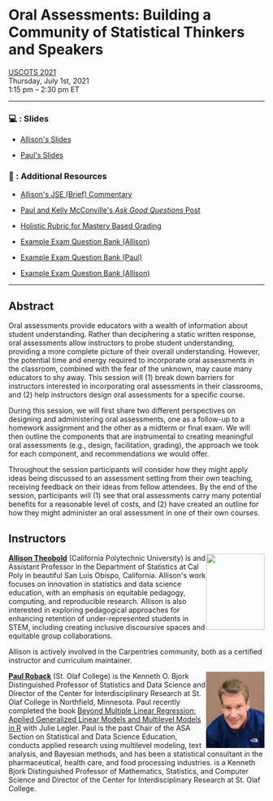 # Oral Assessments: Building a Community of Statistical Thinkers and Speakers

[USCOTS 2021](https://www.causeweb.org/cause/uscots/uscots21/4f-oral-assessments-building-community-statistical-thinkers-and-speakers)  
Thursday, July 1st, 2021  
1:15 pm – 2:30 pm ET 

---

### 💻 : Slides

- [Allison's Slides](https://atheobold.github.io/oral-exams-uscots/slides/oral_exams.html)

- [Paul's Slides]()

### 📖 : Additional Resources

- [Allison's JSE (Brief) Commentary](https://www.tandfonline.com/doi/full/10.1080/26939169.2021.1914527)

- [Paul and Kelly McConville's *Ask Good Questions* Post](https://askgoodquestions.blog/2021/02/08/84-giving-oral-exams/)

- [Holistic Rubric for Mastery Based Grading](https://atheobold.github.io/oral-exams-uscots/resources/rubric.pdf)

- [Example Exam Question Bank (Allison)]()

- [Example Exam Question Bank (Paul)]()

- [Example Exam Question Bank (Allison)]()


---

## Abstract

Oral assessments provide educators with a wealth of information about student understanding. Rather than deciphering a static written response, oral assessments allow instructors to probe student understanding, providing a more complete picture of their overall understanding. However, the potential time and energy required to incorporate oral assessments in the classroom, combined with the fear of the unknown, may cause many educators to shy away. This session will (1) break down barriers for instructors interested in incorporating oral assessments in their classrooms, and (2) help instructors design oral assessments for a specific course.

During this session, we will first share two different perspectives on designing and administering oral assessments, one as a follow-up to a homework assignment and the other as a midterm or final exam. We will then outline the components that are instrumental to creating meaningful oral assessments (e.g., design, facilitation, grading), the approach we took for each component, and recommendations we would offer.

Throughout the session participants will consider how they might apply ideas being discussed to an assessment setting from their own teaching, receiving feedback on their ideas from fellow attendees. By the end of the session, participants will (1) see that oral assessments carry many potential benefits for a reasonable level of costs, and (2) have created an outline for how they might administer an oral assessment in one of their own courses.

## Instructors

<img src="images/allison.jpg" align = "right" width = "115px" height = "150px">

[**Allison Theobold**](https://statistics.calpoly.edu/allison-theobold) (California Polytechnic University) is and Assistant Professor in the Department of Statistics at Cal Poly in beautiful San Luis Obispo, California. Allison's work focuses on innovation in statistics and data science education, with an emphasis on equitable pedagogy, computing, and reproducible research. Allison is also interested in exploring pedagogical approaches for enhancing retention of under-represented students in STEM, including creating inclusive discoursive spaces and equitable group collaborations. 

Allison is actively involved in the Carpentries community, both as a certified instructor and curriculum maintainer. 

<img src="images/paul.jpg" align = "right" width = "115px" height = "150px">

[**Paul Roback**]() (St. Olaf College) is the Kenneth O. Bjork Distinguished Professor of Statistics and Data Science and Director of the Center for Interdisciplinary Research at St. Olaf College in Northfield, Minnesota.  Paul recently completed the book [Beyond Multiple Linear Regression: Applied Generalized Linear Models and Multilevel Models in R](https://bookdown.org/roback/bookdown-BeyondMLR/) with Julie Legler.  Paul is the past Chair of the ASA Section on Statistical and Data Science Education, conducts applied research using multilevel modeling, text analysis, and Bayesian methods, and has been a statistical consultant in the pharmaceutical, health care, and food processing industries. 
is a Kenneth Bjork Distinguished Professor of Mathematics, Statistics, and Computer Science and Director of the Center for Interdisciplinary Research at St. Olaf College. 
